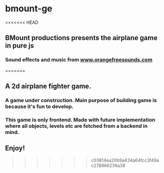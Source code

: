 # bmount-ge
<<<<<<< HEAD
## BMount productions presents the airplane game in pure js
### Sound effects and music from www.orangefreesounds.com
=======
## A 2d airplane fighter game. 
### A game under construction. Main purpose of building game is because it's fun to develop.
### This game is only frontend. Made with future implementation where all objects, levels etc are fetched from a backend in mind. 
## Enjoy!
>>>>>>> c03814ea20b9a434a64fcc3f49ac278966238a38
